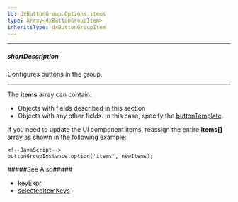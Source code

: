 ```yaml
---
id: dxButtonGroup.Options.items
type: Array<dxButtonGroupItem>
inheritsType: dxButtonGroupItem
---
```

---
##### shortDescription
Configures buttons in the group.

---
The **items** array can contain:

- Objects with fields described in this section
- Objects with any other fields. In this case, specify the [buttonTemplate](/api-reference/10%20UI%20Widgets/dxButtonGroup/1%20Configuration/buttonTemplate.md '/Documentation/ApiReference/UI_Widgets/dxButtonGroup/Configuration/#buttonTemplate').


If you need to update the UI component items, reassign the entire **items[]** array as shown in the following example:

    <!--JavaScript-->
    buttonGroupInstance.option('items', newItems);

#####See Also#####
- [keyExpr](/api-reference/10%20UI%20Widgets/dxButtonGroup/1%20Configuration/keyExpr.md '/Documentation/ApiReference/UI_Widgets/dxButtonGroup/Configuration/#keyExpr')
- [selectedItemKeys](/api-reference/10%20UI%20Widgets/dxButtonGroup/1%20Configuration/selectedItemKeys.md '/Documentation/ApiReference/UI_Widgets/dxButtonGroup/Configuration/#selectedItemKeys')